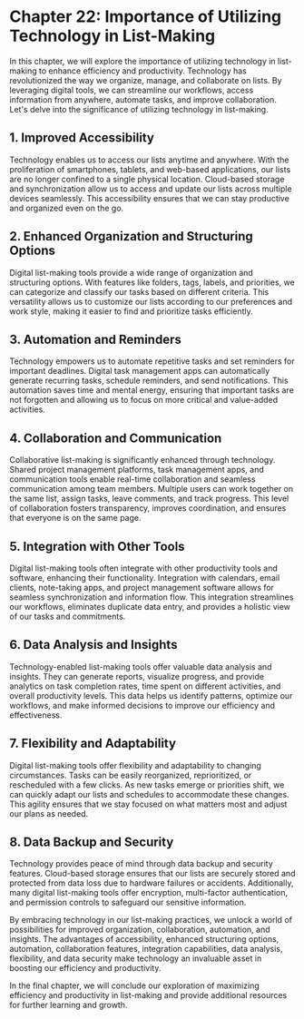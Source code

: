 Chapter 22: Importance of Utilizing Technology in List-Making
=============================================================

In this chapter, we will explore the importance of utilizing technology in list-making to enhance efficiency and productivity. Technology has revolutionized the way we organize, manage, and collaborate on lists. By leveraging digital tools, we can streamline our workflows, access information from anywhere, automate tasks, and improve collaboration. Let's delve into the significance of utilizing technology in list-making.

**1. Improved Accessibility**
-----------------------------

Technology enables us to access our lists anytime and anywhere. With the proliferation of smartphones, tablets, and web-based applications, our lists are no longer confined to a single physical location. Cloud-based storage and synchronization allow us to access and update our lists across multiple devices seamlessly. This accessibility ensures that we can stay productive and organized even on the go.

**2. Enhanced Organization and Structuring Options**
----------------------------------------------------

Digital list-making tools provide a wide range of organization and structuring options. With features like folders, tags, labels, and priorities, we can categorize and classify our tasks based on different criteria. This versatility allows us to customize our lists according to our preferences and work style, making it easier to find and prioritize tasks efficiently.

**3. Automation and Reminders**
-------------------------------

Technology empowers us to automate repetitive tasks and set reminders for important deadlines. Digital task management apps can automatically generate recurring tasks, schedule reminders, and send notifications. This automation saves time and mental energy, ensuring that important tasks are not forgotten and allowing us to focus on more critical and value-added activities.

**4. Collaboration and Communication**
--------------------------------------

Collaborative list-making is significantly enhanced through technology. Shared project management platforms, task management apps, and communication tools enable real-time collaboration and seamless communication among team members. Multiple users can work together on the same list, assign tasks, leave comments, and track progress. This level of collaboration fosters transparency, improves coordination, and ensures that everyone is on the same page.

**5. Integration with Other Tools**
-----------------------------------

Digital list-making tools often integrate with other productivity tools and software, enhancing their functionality. Integration with calendars, email clients, note-taking apps, and project management software allows for seamless synchronization and information flow. This integration streamlines our workflows, eliminates duplicate data entry, and provides a holistic view of our tasks and commitments.

**6. Data Analysis and Insights**
---------------------------------

Technology-enabled list-making tools offer valuable data analysis and insights. They can generate reports, visualize progress, and provide analytics on task completion rates, time spent on different activities, and overall productivity levels. This data helps us identify patterns, optimize our workflows, and make informed decisions to improve our efficiency and effectiveness.

**7. Flexibility and Adaptability**
-----------------------------------

Digital list-making tools offer flexibility and adaptability to changing circumstances. Tasks can be easily reorganized, reprioritized, or rescheduled with a few clicks. As new tasks emerge or priorities shift, we can quickly adapt our lists and schedules to accommodate these changes. This agility ensures that we stay focused on what matters most and adjust our plans as needed.

**8. Data Backup and Security**
-------------------------------

Technology provides peace of mind through data backup and security features. Cloud-based storage ensures that our lists are securely stored and protected from data loss due to hardware failures or accidents. Additionally, many digital list-making tools offer encryption, multi-factor authentication, and permission controls to safeguard our sensitive information.

By embracing technology in our list-making practices, we unlock a world of possibilities for improved organization, collaboration, automation, and insights. The advantages of accessibility, enhanced structuring options, automation, collaboration features, integration capabilities, data analysis, flexibility, and data security make technology an invaluable asset in boosting our efficiency and productivity.

In the final chapter, we will conclude our exploration of maximizing efficiency and productivity in list-making and provide additional resources for further learning and growth.
